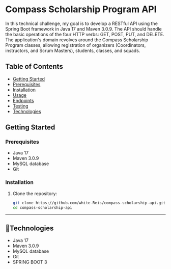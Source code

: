 # Compass Scholarship Program API

In this technical challenge, my goal is to develop a RESTful API using the Spring Boot framework in Java 17 and Maven 3.0.9. The API should handle the basic operations of the four HTTP verbs: GET, POST, PUT, and DELETE. The application's domain revolves around the Compass Scholarship Program classes, allowing registration of organizers (Coordinators, instructors, and Scrum Masters), students, classes, and squads.

## Table of Contents

- [Getting Started](#getting-started)
- [Prerequisites](#prerequisites)
- [Installation](#installation)
- [Usage](#usage)
- [Endpoints](#endpoints)
- [Testing](#testing)
- [Technologies](#technologies)
## Getting Started

### Prerequisites

- Java 17
- Maven 3.0.9
- MySQL database
- Git

### Installation

1. Clone the repository:
   ```bash
   git clone https://github.com/white-Reis/compass-scholarship-api.git
   cd compass-scholarship-api
______________________________________________________________________________________________________________________________________________________________________________________________________________________________
## 🚀Technologies

- Java 17
- Maven 3.0.9
- MySQL database
- Git
- SPRING BOOT 3
